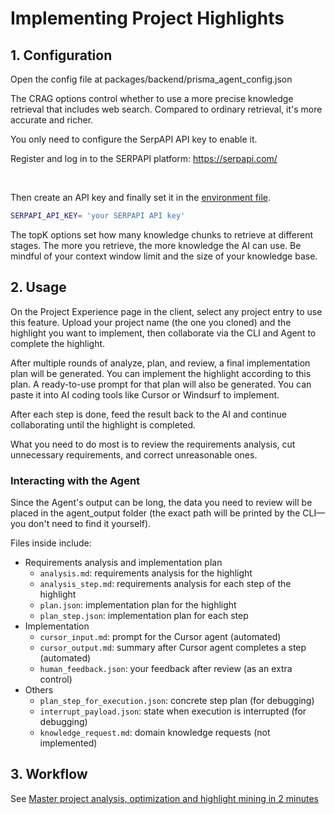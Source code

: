 # Implementing Project Highlights

## 1. Configuration

Open the config file at packages/backend/prisma_agent_config.json

The CRAG options control whether to use a more precise knowledge retrieval that includes web search. Compared to ordinary retrieval, it's more accurate and richer.

You only need to configure the SerpAPI API key to enable it.

Register and log in to the SERPAPI platform: https://serpapi.com/

<br/>

Then create an API key and finally set it in the [environment file](/packages/backend/.env).

```bash
SERPAPI_API_KEY= 'your SERPAPI API key'
```

The topK options set how many knowledge chunks to retrieve at different stages. The more you retrieve, the more knowledge the AI can use. Be mindful of your context window limit and the size of your knowledge base.

## 2. Usage

On the Project Experience page in the client, select any project entry to use this feature.
Upload your project name (the one you cloned) and the highlight you want to implement, then collaborate via the CLI and Agent to complete the highlight.

After multiple rounds of analyze, plan, and review, a final implementation plan will be generated. You can implement the highlight according to this plan.
A ready-to-use prompt for that plan will also be generated. You can paste it into AI coding tools like Cursor or Windsurf to implement.

After each step is done, feed the result back to the AI and continue collaborating until the highlight is completed.

What you need to do most is to review the requirements analysis, cut unnecessary requirements, and correct unreasonable ones.

### Interacting with the Agent

Since the Agent's output can be long, the data you need to review will be placed in the agent_output folder (the exact path will be printed by the CLI—you don't need to find it yourself).

Files inside include:

- Requirements analysis and implementation plan
  - `analysis.md`: requirements analysis for the highlight
  - `analysis_step.md`: requirements analysis for each step of the highlight
  - `plan.json`: implementation plan for the highlight
  - `plan_step.json`: implementation plan for each step
- Implementation
  - `cursor_input.md`: prompt for the Cursor agent (automated)
  - `cursor_output.md`: summary after Cursor agent completes a step (automated)
  - `human_feedback.json`: your feedback after review (as an extra control)
- Others
  - `plan_step_for_execution.json`: concrete step plan (for debugging)
  - `interrupt_payload.json`: state when execution is interrupted (for debugging)
  - `knowledge_request.md`: domain knowledge requests (not implemented)

## 3. Workflow

See [Master project analysis, optimization and highlight mining in 2 minutes](./tutorial-3-project-experience-analysis-optimization-highlights.md)
